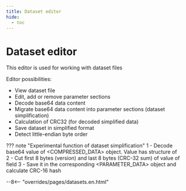 ```yaml
---
title: Dataset editor
hide:
  - toc
---
```


# Dataset editor

This editor is used for working with dataset files

Editor possibilities:  
- View dataset file  
- Edit, add or remove parameter sections  
- Decode base64 data content  
- Migrate base64 data content into parameter sections (dataset simplification)    
- Calculation of CRC32 (for decoded simplified data)  
- Save dataset in simplified format  
- Detect little-endian byte order  

??? note "Experimental function of dataset simplification"
    1 - Decode base64 value of <COMPRESSED_DATA> object. Value has structure of <SW-CNT>   
    2 - Cut first 8 bytes (version) and last 8 bytes (CRC-32 sum) of value of <DATEN> field
    3 - Save it in the corresponding <PARAMETER_DATA> object and calculate CRC-16 hash  

--8<-- "overrides/pages/datasets.en.html"